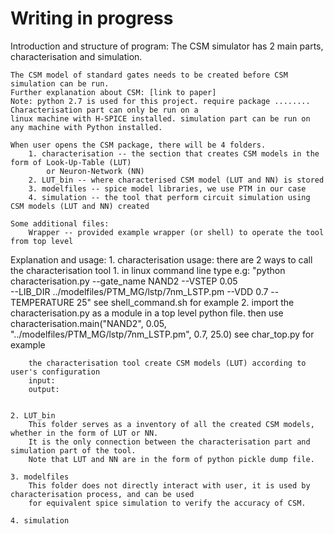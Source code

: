 # Writing in progress

Introduction and structure of program:
    The CSM simulator has 2 main parts, characterisation and simulation.

    The CSM model of standard gates needs to be created before CSM simulation can be run.
    Further explanation about CSM: [link to paper]
    Note: python 2.7 is used for this project. require package ........ Characterisation part can only be run on a
    linux machine with H-SPICE installed. simulation part can be run on any machine with Python installed.

    When user opens the CSM package, there will be 4 folders.
        1. characterisation -- the section that creates CSM models in the form of Look-Up-Table (LUT)
            or Neuron-Network (NN)
        2. LUT_bin -- where characterised CSM model (LUT and NN) is stored
        3. modelfiles -- spice model libraries, we use PTM in our case
        4. simulation -- the tool that perform circuit simulation using CSM models (LUT and NN) created

    Some additional files:
        Wrapper -- provided example wrapper (or shell) to operate the tool from top level

Explanation and usage:
    1. characterisation
        usage: there are 2 ways to call the characterisation tool
            1. in linux command line type e.g: "python characterisation.py --gate_name NAND2 --VSTEP 0.05 \
            --LIB_DIR ../modelfiles/PTM_MG/lstp/7nm_LSTP.pm --VDD 0.7 --TEMPERATURE 25"
            see shell_command.sh for example
            2. import the characterisation.py as a module in a top level python file. then use
            characterisation.main("NAND2", 0.05, "../modelfiles/PTM_MG/lstp/7nm_LSTP.pm", 0.7, 25.0)
            see char_top.py for example

        the characterisation tool create CSM models (LUT) according to user's configuration
        input:
        output:


    2. LUT_bin
        This folder serves as a inventory of all the created CSM models, whether in the form of LUT or NN.
        It is the only connection between the characterisation part and simulation part of the tool.
        Note that LUT and NN are in the form of python pickle dump file.

    3. modelfiles
        This folder does not directly interact with user, it is used by characterisation process, and can be used
        for equivalent spice simulation to verify the accuracy of CSM.

    4. simulation